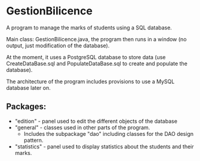 # GestionBilicence
A program to manage the marks of students using a SQL database.

Main class: GestionBilicence.java, the program then runs in a window (no output, just modification of the database).

At the moment, it uses a PostgreSQL database to store data (use CreateDataBase.sql and PopulateDataBase.sql to create and populate the database).

The architecture of the program includes provisions to use a MySQL database later on.



## Packages:

- "edition" - panel used to edit the different objects of the database
- "general" - classes used in other parts of the program. 
    * Includes the subpackage "dao" including classes for the DAO design pattern.
- "statistics" - panel used to display statistics about the students and their marks.
